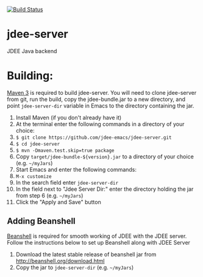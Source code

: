 [![Build Status](https://travis-ci.org/jdee-emacs/jdee-server.png?branch=master)](https://travis-ci.org/jdee-emacs/jdee-server)

# jdee-server
JDEE Java backend

# Building:
[Maven 3](https://maven.apache.org/) is required to build jdee-server. You will need to clone jdee-server from git, run the build, copy the jdee-bundle.jar to a new directory, and point ```jdee-server-dir``` variable in Emacs to the directory containing the jar.

1. Install Maven (if you don't already have it)
2. At the terminal enter the following commands in a directory of your choice:
3. ```$ git clone https://github.com/jdee-emacs/jdee-server.git```
4. ```$ cd jdee-server```
5. ```$ mvn -Dmaven.test.skip=true package```
6. Copy ```target/jdee-bundle-${version}.jar``` to a directory of your choice (e.g. ```~/myJars```)
7. Start Emacs and enter the following commands:
8. ```M-x customize```
9. In the search field enter ```jdee-server-dir```
10. In the field next to "Jdee Server Dir:" enter the directory holding the jar from step 6 (e.g. ```~/myJars```)
11. Click the "Apply and Save" button

## Adding Beanshell
[Beanshell](http://beanshell.org) is required for smooth working of JDEE with the JDEE server. Follow the instructions below to set up Beanshell along with JDEE Server

1. Download the latest stable release of beanshell jar from http://beanshell.org/download.html
2. Copy the jar to `jdee-server-dir` (e.g. `~/myJars`)

